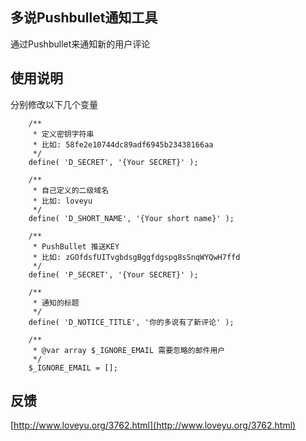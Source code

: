 ## 多说Pushbullet通知工具

通过Pushbullet来通知新的用户评论

## 使用说明

分别修改以下几个变量

		/**
         * 定义密钥字符串
         * 比如: 58fe2e10744dc89adf6945b23438166aa
         */
        define( 'D_SECRET', '{Your SECRET}' );
        
        /**
         * 自己定义的二级域名
         * 比如: loveyu
         */
        define( 'D_SHORT_NAME', '{Your short name}' );
        
        /**
         * PushBullet 推送KEY
         * 比如: zGOfdsfUITvgbdsgBggfdgspg8sSnqWYQwH7ffd
         */
        define( 'P_SECRET', '{Your SECRET}' );
        
        /**
         * 通知的标题
         */
        define( 'D_NOTICE_TITLE', '你的多说有了新评论' );
        
        /**
         * @var array $_IGNORE_EMAIL 需要忽略的邮件用户
         */
        $_IGNORE_EMAIL = [];

## 反馈

[http://www.loveyu.org/3762.html](http://www.loveyu.org/3762.html)